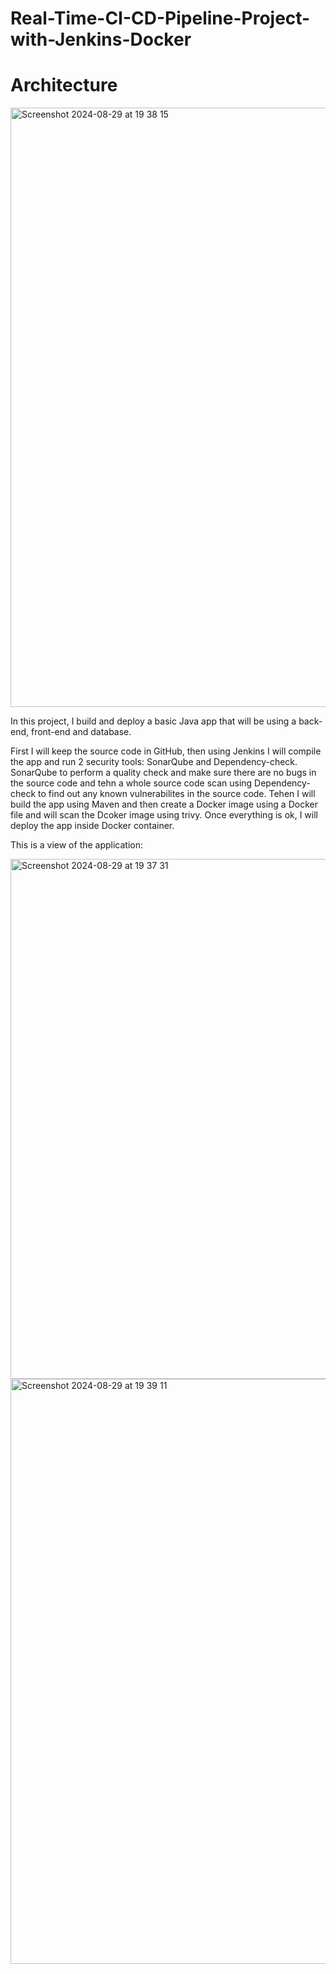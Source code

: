 # Real-Time-CI-CD-Pipeline-Project-with-Jenkins-Docker

# Architecture
<img width="959" alt="Screenshot 2024-08-29 at 19 38 15" src="https://github.com/user-attachments/assets/a45ee6fe-7b4d-4449-97f1-4df16ede3e8e">


In this project, I build and deploy a basic Java app that will be using a back-end, front-end and database.

First I will keep the source code in GitHub, then using Jenkins I will compile the app and run 2 security tools: SonarQube and Dependency-check. SonarQube to perform a quality check and make sure there are no bugs in the source code and tehn a whole source code scan using Dependency-check to find out any known vulnerabilites in the source code. Tehen I will build the app using Maven and then create a Docker image using a Docker file and will scan the Dcoker image using trivy.  Once everything is ok, I will deploy the app inside Docker container.

This is a view of the application:

<img width="832" alt="Screenshot 2024-08-29 at 19 37 31" src="https://github.com/user-attachments/assets/51376402-64eb-4319-926b-31b1bda613dd">


<img width="936" alt="Screenshot 2024-08-29 at 19 39 11" src="https://github.com/user-attachments/assets/180def09-f257-419b-b997-758049b92aaf">
